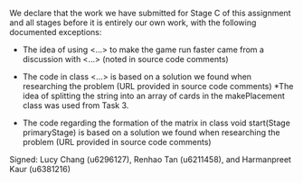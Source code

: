 We declare that the work we have submitted for Stage C of this assignment and all stages before it is entirely our own work, with the following documented exceptions:

* The idea of using <...> to make the game run faster came from a discussion with <...> (noted in source code comments)

* The code in class <...> is based on a solution we found when researching the problem (URL provided in source code comments)
*The idea of splitting the string into an array of cards in the makePlacement class was used from Task 3.

*   The code regarding the formation of the matrix in class void start(Stage primaryStage) is based on a solution we found when researching the problem (URL provided in source code comments)

Signed: Lucy Chang (u6296127), Renhao Tan (u6211458), and Harmanpreet Kaur (u6381216)
